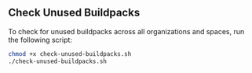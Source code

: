 ## Check Unused Buildpacks

To check for unused buildpacks across all organizations and spaces, run the following script:

```bash
chmod +x check-unused-buildpacks.sh
./check-unused-buildpacks.sh
